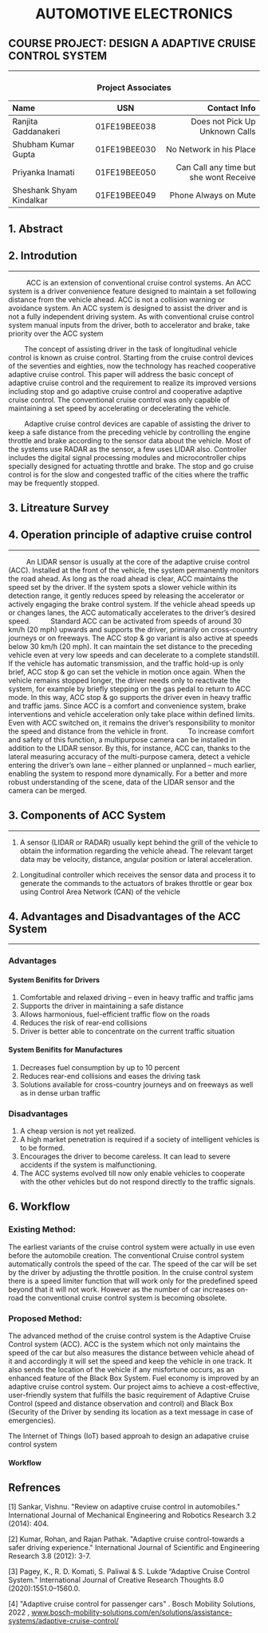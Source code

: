 
<center><h1>AUTOMOTIVE ELECTRONICS</h1></center>

## COURSE PROJECT: DESIGN A ADAPTIVE CRUISE CONTROL SYSTEM
---
### <center>Project Associates</center>
| Name      | USN | Contact Info    |
| :---       |    :----:   |          ---: |
| Ranjita Gaddanakeri      | 01FE19BEE038       | Does not Pick Up Unknown Calls   |
| Shubham Kumar Gupta  | 01FE19BEE030        | No Network in his Place      |
| Priyanka Inamati      | 01FE19BEE050       | Can Call any time but she wont Receive |
| Sheshank Shyam Kindalkar   | 01FE19BEE049        | Phone Always on Mute      |

## 1. Abstract

## 2. Introdution
---

&emsp; &emsp; ACC is an extension of conventional cruise control systems. An ACC system is a driver convenience feature designed to maintain a set following distance from the vehicle ahead. ACC is not a collision warning or avoidance system. An ACC system is designed to assist the driver and is not a fully independent driving system. As with conventional cruise control system manual inputs from the driver, both to accelerator and brake, take priority over the ACC system

&emsp; &emsp;The concept of assisting driver in the task of longitudinal vehicle control is known as cruise control. Starting from the cruise control devices of the seventies and eighties, now the technology has reached cooperative adaptive cruise control. This paper will address the basic concept of adaptive cruise control and the requirement to realize its improved versions including stop and go adaptive cruise control and cooperative adaptive cruise control. The conventional cruise control was only capable of maintaining a set speed by accelerating or decelerating the vehicle.

&emsp; &emsp;Adaptive cruise control devices are capable of assisting the driver to keep a safe distance from the preceding vehicle by controlling the engine throttle and brake according to the sensor data about the vehicle. Most of the systems use RADAR as the sensor, a few uses LIDAR also. Controller includes the digital signal processing modules and microcontroller chips specially designed for actuating throttle and brake. The stop and go cruise control is for the slow and congested traffic of the cities where the traffic may be frequently stopped.

## 3. Litreature Survey


## 4. Operation principle of adaptive cruise control
---
&emsp; &emsp; An LIDAR sensor is usually at the core of the adaptive cruise control (ACC). Installed at the front of the vehicle, the system permanently monitors the road ahead. As long as the road ahead is clear, ACC maintains the speed set by the driver. If the system spots a slower vehicle within its detection range, it gently reduces speed by releasing the accelerator or actively engaging the brake control system. If the vehicle ahead speeds up or changes lanes, the ACC automatically accelerates to the driver’s desired speed.
&emsp; &emsp; Standard ACC can be activated from speeds of around 30 km/h (20 mph) upwards and supports the driver, primarily on cross-country journeys or on freeways. The ACC stop & go variant is also active at speeds below 30 km/h (20 mph). It can maintain the set distance to the preceding vehicle even at very low speeds and can decelerate to a complete standstill. If the vehicle has automatic transmission, and the traffic hold-up is only brief, ACC stop & go can set the vehicle in motion once again. When the vehicle remains stopped longer, the driver needs only to reactivate the system, for example by briefly stepping on the gas pedal to return to ACC mode. In this way, ACC stop & go supports the driver even in heavy traffic and traffic jams.
Since ACC is a comfort and convenience system, brake interventions and vehicle acceleration only take place within defined limits. Even with ACC switched on, it remains the driver’s responsibility to monitor the speed and distance from the vehicle in front.
&emsp; &emsp; To increase comfort and safety of this function, a multipurpose camera can be installed in addition to the LIDAR sensor. By this, for instance, ACC can, thanks to the lateral measuring accuracy of the multi-purpose camera, detect a vehicle entering the driver’s own lane – either planned or unplanned – much earlier, enabling the system to respond more dynamically. For a better and more robust understanding of the scene, data of the LIDAR sensor and the camera can be merged.

## 3. Components of ACC System
---
1. A sensor (LIDAR or RADAR) usually kept behind the grill of the vehicle to obtain the information regarding the vehicle ahead. The relevant target data may be velocity, distance, angular position or lateral acceleration.
   
2. Longitudinal controller which receives the sensor data and process it to generate the commands to the actuators of brakes throttle or gear box using Control Area Network (CAN) of the vehicle




## 4. Advantages and Disadvantages of the ACC System
---
### Advantages
#### System Benifits for Drivers
1.	Comfortable and relaxed driving – even in heavy traffic and traffic jams
2.	Supports the driver in maintaining a safe distance
3.	Allows harmonious, fuel-efficient traffic flow on the roads
4.	Reduces the risk of rear-end collisions
5.	Driver is better able to concentrate on the current traffic situation

#### System Benifits for Manufactures
1.	Decreases fuel consumption by up to 10 percent
2.	Reduces rear-end collisions and eases the driving task
3.	Solutions available for cross-country journeys and on freeways as well as in dense urban traffic

### Disadvantages
1. A cheap version is not yet realized.
2. A high market penetration is required if a society of intelligent vehicles is to be formed.
3. Encourages the driver to become careless. It can lead to severe accidents if the system is malfunctioning.
4. The ACC systems evolved till now only enable vehicles to cooperate with the other vehicles but do not respond directly to the traffic signals.


## 6. Workflow
### Existing Method:
The earliest variants of the cruise control system were actually in use even before the automobile creation. The conventional Cruise  control system automatically controls the speed of the car. The speed of the car will be set by the driver by adjusting the throttle position. 
In the cruise control system there is a speed limiter function that will work only for the predefined speed beyond that it will not work. 
However as the number of car increases on-road the conventional cruise control system is becoming obsolete.

### Proposed Method:
The advanced method of the cruise control system is the Adaptive Cruise Control system (ACC). ACC is the system which not only maintains the speed of the car but also measures the distance between vehicle ahead of it and accordingly it will set the speed and keep the vehicle in one track. It also sends the location of the vehicle if any misfortune occurs, as an enhanced feature of the Black Box System. Fuel economy is improved by an adaptive cruise control system.
Our project aims to achieve a cost-effective, user-friendly system that fulfills the basic requirement of Adaptive Cruise Control (speed and distance observation and control) and Black Box (Security of the Driver by sending its location as a text message in case of emergencies). 

The Internet of Things (IoT) based approah to design an adapative cruise control system

#### Workflow





## Refrences

[1] Sankar, Vishnu. "Review on adaptive cruise control in automobiles." International Journal of Mechanical Engineering and Robotics Research 3.2 (2014): 404.

[2] Kumar, Rohan, and Rajan Pathak. "Adaptive cruise control-towards a safer driving experience." International Journal of Scientific and Engineering Research 3.8 (2012): 3-7.

[3] Pagey, K., R. D. Komati, S. Paliwal & S. Lukde “Adaptive Cruise Control System.” International Journal of Creative Research Thoughts 8.0 (2020):1551.0–1560.0.

[4] "Adaptive cruise control for passenger cars" . Bosch Mobility Solutions, 2022 , www.bosch-mobility-solutions.com/en/solutions/assistance-systems/adaptive-cruise-control/
